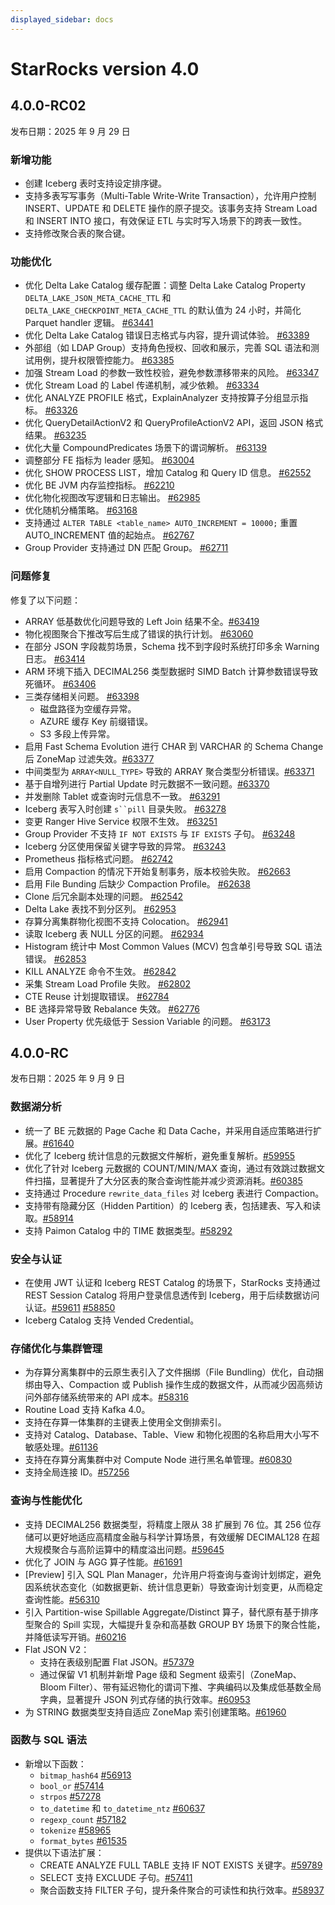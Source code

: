 ```yaml
---
displayed_sidebar: docs
---
```


# StarRocks version 4.0

## 4.0.0-RC02

发布日期：2025 年 9 月 29 日

### 新增功能

- 创建 Iceberg 表时支持设定排序键。
- 支持多表写写事务（Multi-Table Write-Write Transaction），允许用户控制 INSERT、UPDATE 和 DELETE 操作的原子提交。该事务支持 Stream Load 和 INSERT INTO 接口，有效保证 ETL 与实时写入场景下的跨表一致性。
- 支持修改聚合表的聚合键。

### 功能优化

- 优化 Delta Lake Catalog 缓存配置：调整 Delta Lake Catalog Property `DELTA_LAKE_JSON_META_CACHE_TTL` 和 `DELTA_LAKE_CHECKPOINT_META_CACHE_TTL` 的默认值为 24 小时，并简化 Parquet handler 逻辑。 [#63441](https://github.com/StarRocks/starrocks/pull/63441)
- 优化 Delta Lake Catalog 错误日志格式与内容，提升调试体验。 [#63389](https://github.com/StarRocks/starrocks/pull/63389)
- 外部组（如 LDAP Group）支持角色授权、回收和展示，完善 SQL 语法和测试用例，提升权限管控能力。 [#63385](https://github.com/StarRocks/starrocks/pull/63385)
- 加强 Stream Load 的参数一致性校验，避免参数漂移带来的风险。 [#63347](https://github.com/StarRocks/starrocks/pull/63347)
- 优化 Stream Load 的 Label 传递机制，减少依赖。 [#63334](https://github.com/StarRocks/starrocks/pull/63334)
- 优化 ANALYZE PROFILE 格式，ExplainAnalyzer 支持按算子分组显示指标。 [#63326](https://github.com/StarRocks/starrocks/pull/63326)
- 优化 QueryDetailActionV2 和 QueryProfileActionV2 API，返回 JSON 格式结果。 [#63235](https://github.com/StarRocks/starrocks/pull/63235)
- 优化大量 CompoundPredicates 场景下的谓词解析。 [#63139](https://github.com/StarRocks/starrocks/pull/63139)
- 调整部分 FE 指标为 leader 感知。 [#63004](https://github.com/StarRocks/starrocks/pull/63004)
- 优化 SHOW PROCESS LIST，增加 Catalog 和 Query ID 信息。 [#62552](https://github.com/StarRocks/starrocks/pull/62552)
- 优化 BE JVM 内存监控指标。 [#62210](https://github.com/StarRocks/starrocks/pull/62210)
- 优化物化视图改写逻辑和日志输出。 [#62985](https://github.com/StarRocks/starrocks/pull/62985)
- 优化随机分桶策略。 [#63168](https://github.com/StarRocks/starrocks/pull/63168)
- 支持通过 `ALTER TABLE <table_name> AUTO_INCREMENT = 10000;` 重置 AUTO_INCREMENT 值的起始点。 [#62767](https://github.com/StarRocks/starrocks/pull/62767)
- Group Provider 支持通过 DN 匹配 Group。 [#62711](https://github.com/StarRocks/starrocks/pull/62711)

### 问题修复

修复了以下问题：

- ARRAY 低基数优化问题导致的 Left Join 结果不全。[#63419](https://github.com/StarRocks/starrocks/pull/63419)
- 物化视图聚合下推改写后生成了错误的执行计划。 [#63060](https://github.com/StarRocks/starrocks/pull/63060)
- 在部分 JSON 字段裁剪场景，Schema 找不到字段时系统打印多余 Warning 日志。 [#63414](https://github.com/StarRocks/starrocks/pull/63414)
- ARM 环境下插入 DECIMAL256 类型数据时 SIMD Batch 计算参数错误导致死循环。 [#63406](https://github.com/StarRocks/starrocks/pull/63406)
- 三类存储相关问题。 [#63398](https://github.com/StarRocks/starrocks/pull/63398)
  - 磁盘路径为空缓存异常。
  - AZURE 缓存 Key 前缀错误。
  - S3 多段上传异常。
- 启用 Fast Schema Evolution 进行 CHAR 到 VARCHAR 的 Schema Change 后 ZoneMap 过滤失效。[#63377](https://github.com/StarRocks/starrocks/pull/63377)
- 中间类型为 `ARRAY<NULL_TYPE>` 导致的 ARRAY 聚合类型分析错误。[#63371](https://github.com/StarRocks/starrocks/pull/63371)
- 基于自增列进行 Partial Update 时元数据不一致问题。[#63370](https://github.com/StarRocks/starrocks/pull/63370)
- 并发删除 Tablet 或查询时元信息不一致。 [#63291](https://github.com/StarRocks/starrocks/pull/63291)
- Iceberg 表写入时创建 `s``pill` 目录失败。 [#63278](https://github.com/StarRocks/starrocks/pull/63278)
- 变更 Ranger Hive Service 权限不生效。 [#63251](https://github.com/StarRocks/starrocks/pull/63251)
- Group Provider 不支持 `IF NOT EXISTS` 与 `IF EXISTS` 子句。 [#63248](https://github.com/StarRocks/starrocks/pull/63248)
- Iceberg 分区使用保留关键字导致的异常。 [#63243](https://github.com/StarRocks/starrocks/pull/63243)
- Prometheus 指标格式问题。 [#62742](https://github.com/StarRocks/starrocks/pull/62742)
- 启用 Compaction 的情况下开始复制事务，版本校验失败。 [#62663](https://github.com/StarRocks/starrocks/pull/62663)
- 启用 File Bunding 后缺少 Compaction Profile。 [#62638](https://github.com/StarRocks/starrocks/pull/62638)
- Clone 后冗余副本处理的问题。 [#62542](https://github.com/StarRocks/starrocks/pull/62542)
- Delta Lake 表找不到分区列。 [#62953](https://github.com/StarRocks/starrocks/pull/62953)
- 存算分离集群物化视图不支持 Colocation。 [#62941](https://github.com/StarRocks/starrocks/pull/62941)
- 读取 Iceberg 表 NULL 分区的问题。 [#62934](https://github.com/StarRocks/starrocks/pull/62934)
- Histogram 统计中 Most Common Values (MCV) 包含单引号导致 SQL 语法错误。 [#62853](https://github.com/StarRocks/starrocks/pull/62853)
- KILL ANALYZE 命令不生效。 [#62842](https://github.com/StarRocks/starrocks/pull/62842)
- 采集 Stream Load Profile 失败。 [#62802](https://github.com/StarRocks/starrocks/pull/62802)
- CTE Reuse 计划提取错误。 [#62784](https://github.com/StarRocks/starrocks/pull/62784)
- BE 选择异常导致 Rebalance 失效。 [#62776](https://github.com/StarRocks/starrocks/pull/62776)
- User Property 优先级低于 Session Variable 的问题。 [#63173](https://github.com/StarRocks/starrocks/pull/63173)

## 4.0.0-RC

发布日期：2025 年 9 月 9 日

### 数据湖分析

- 统一了 BE 元数据的 Page Cache 和 Data Cache，并采用自适应策略进行扩展。[#61640](https://github.com/StarRocks/starrocks/issues/61640)
- 优化了 Iceberg 统计信息的元数据文件解析，避免重复解析。[#59955](https://github.com/StarRocks/starrocks/pull/59955)
- 优化了针对 Iceberg 元数据的 COUNT/MIN/MAX 查询，通过有效跳过数据文件扫描，显著提升了大分区表的聚合查询性能并减少资源消耗。[#60385](https://github.com/StarRocks/starrocks/pull/60385)
- 支持通过 Procedure `rewrite_data_files` 对 Iceberg 表进行 Compaction。
- 支持带有隐藏分区（Hidden Partition）的 Iceberg 表，包括建表、写入和读取。[#58914](https://github.com/StarRocks/starrocks/issues/58914)
- 支持 Paimon Catalog 中的 TIME 数据类型。[#58292](https://github.com/StarRocks/starrocks/pull/58292)

<!--
- 优化了 Iceberg 表的排序。
-->

### 安全与认证

- 在使用 JWT 认证和 Iceberg REST Catalog 的场景下，StarRocks 支持通过 REST Session Catalog 将用户登录信息透传到 Iceberg，用于后续数据访问认证。[#59611](https://github.com/StarRocks/starrocks/pull/59611) [#58850](https://github.com/StarRocks/starrocks/pull/58850)
- Iceberg Catalog 支持  Vended Credential。

<!--
- 支持在 StarRocks FE 侧配置证书以启用 HTTPS，提升系统访问安全性，满足云端或内网的加密传输需求。[#56394](https://github.com/StarRocks/starrocks/pull/56394)
- 支持 BE 节点之间的 HTTPS 通信，确保数据传输加密与完整性，防止内部数据泄露和中间人攻击。[#53695](https://github.com/StarRocks/starrocks/pull/53695)
-->

### 存储优化与集群管理

- 为存算分离集群中的云原生表引入了文件捆绑（File Bundling）优化，自动捆绑由导入、Compaction 或 Publish 操作生成的数据文件，从而减少因高频访问外部存储系统带来的 API 成本。[#58316](https://github.com/StarRocks/starrocks/issues/58316)
- Routine Load 支持 Kafka 4.0。
- 支持在存算一体集群的主键表上使用全文倒排索引。
- 支持对 Catalog、Database、Table、View 和物化视图的名称启用大小写不敏感处理。[#61136](https://github.com/StarRocks/starrocks/pull/61136)
- 支持在存算分离集群中对 Compute Node 进行黑名单管理。[#60830](https://github.com/StarRocks/starrocks/pull/60830)
- 支持全局连接 ID。[#57256](https://github.com/StarRocks/starrocks/pull/57276)

<!--
- 支持多表写写事务（Multi-Table Write-Write Transaction），允许用户控制 INSERT、UPDATE 和 DELETE 操作的原子提交。该事务支持 Stream Load 和 INSERT INTO 接口，有效保证 ETL 与实时写入场景下的跨表一致性。
- 支持修改聚合表的聚合键。
-->

### 查询与性能优化

- 支持 DECIMAL256 数据类型，将精度上限从 38 扩展到 76 位。其 256 位存储可以更好地适应高精度金融与科学计算场景，有效缓解 DECIMAL128 在超大规模聚合与高阶运算中的精度溢出问题。[#59645](https://github.com/StarRocks/starrocks/issues/59645)
- 优化了 JOIN 与 AGG 算子性能。[#61691](https://github.com/StarRocks/starrocks/issues/61691)
- [Preview] 引入 SQL Plan Manager，允许用户将查询与查询计划绑定，避免因系统状态变化（如数据更新、统计信息更新）导致查询计划变更，从而稳定查询性能。[#56310](https://github.com/StarRocks/starrocks/issues/56310)
- 引入 Partition-wise Spillable Aggregate/Distinct 算子，替代原有基于排序型聚合的 Spill 实现，大幅提升复杂和高基数 GROUP BY 场景下的聚合性能，并降低读写开销。[#60216](https://github.com/StarRocks/starrocks/pull/60216)
- Flat JSON V2：
  - 支持在表级别配置 Flat JSON。[#57379](https://github.com/StarRocks/starrocks/pull/57379)
  - 通过保留 V1 机制并新增 Page 级和 Segment 级索引（ZoneMap、Bloom Filter）、带有延迟物化的谓词下推、字典编码以及集成低基数全局字典，显著提升 JSON 列式存储的执行效率。[#60953](https://github.com/StarRocks/starrocks/issues/60953)
- 为 STRING 数据类型支持自适应 ZoneMap 索引创建策略。[#61960](https://github.com/StarRocks/starrocks/issues/61960)

### 函数与 SQL 语法

- 新增以下函数：
  - `bitmap_hash64` [#56913](https://github.com/StarRocks/starrocks/pull/56913)
  - `bool_or` [#57414](https://github.com/StarRocks/starrocks/pull/57414)
  - `strpos` [#57278](https://github.com/StarRocks/starrocks/pull/57287)
  - `to_datetime` 和 `to_datetime_ntz` [#60637](https://github.com/StarRocks/starrocks/pull/60637)
  - `regexp_count` [#57182](https://github.com/StarRocks/starrocks/pull/57182)
  - `tokenize` [#58965](https://github.com/StarRocks/starrocks/pull/58965)
  - `format_bytes` [#61535](https://github.com/StarRocks/starrocks/pull/61535)
- 提供以下语法扩展：
  - CREATE ANALYZE FULL TABLE 支持 IF NOT EXISTS 关键字。[#59789](https://github.com/StarRocks/starrocks/pull/59789)
  - SELECT 支持 EXCLUDE 子句。[#57411](https://github.com/StarRocks/starrocks/pull/57411/files)
  - 聚合函数支持 FILTER 子句，提升条件聚合的可读性和执行效率。[#58937](https://github.com/StarRocks/starrocks/pull/58937)
